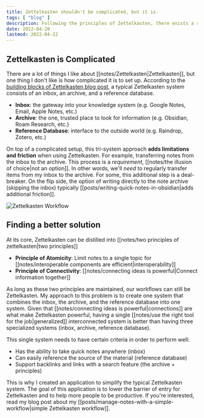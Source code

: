 ```yaml
---
title: Zettelkasten shouldn't be complicated, but it is.
tags: [ "blog" ]
description: Following the principles of Zettelkasten, there exists a simpler solution to using Zettelkasten.
date: 2022-04-20
lastmod: 2022-04-22
---
```

## Zettelkasten is Complicated
There are a lot of things I like about [[notes/Zettelkasten|Zettelkasten]], but one thing I don't like is how complicated it is to set up. According to the [building blocks of Zettelkasten blog post](https://zettelkasten.de/posts/zettelkasten-building-blocks/),  a typical Zettelkasten system consists of an inbox, an archive, and a reference database. 

- **Inbox**: the gateway into your knowledge system (e.g. Google Notes, Email, Apple Notes, etc.)
- **Archive**: the one, trusted place to look for information (e.g. Obsidian, Roam Research, etc.)
- **Reference Database**: interface to the outside world (e.g. Raindrop,  Zotero, etc.)

On top of a complicated setup, this tri-system approach **adds limitations and friction** when using Zettelkasten. For example, transferring notes from the inbox to the archive. This process is a *requirement*, [[notes/the illusion of choice|not an option]]. In other words, we'll *need* to regularly transfer items from my inbox to the archive. For some, this additional step is a deal-breaker. On the flip side, the option of writing directly to the note archive (skipping the inbox) typically [[posts/writing-quick-notes-in-obsidian|adds additional friction]]. 

![Zettelkasten Workflow](zettelkasten-workflow.png)

## Finding a better solution
At its core, Zettelkasten can be distilled into [[notes/two principles of zettelkasten|two principles]]
- **Principle of Atomicity**: Limit notes to a single topic for [[notes/interoperable components are efficient|interoperability]] 
- **Principle of Connectivity**: [[notes/connecting ideas is powerful|Connect information together]]

As long as these two principles are maintained, our workflows can still be Zettelkasten. My approach to this problem is to create one system that combines the inbox, the archive, and the reference database into one system. Given that [[notes/connecting ideas is powerful|connections]] are what make Zettelkasten powerful, having a single [[notes/use the right tool for the job|generalized]] interconnected system is better than having three specialized systems (inbox, archive, reference database).

This single system needs to have certain criteria in order to perform well:
- Has the ability to take quick notes anywhere (inbox)
- Can easily reference the source of the material (reference database)
- Support backlinks and links with a search feature (the archive + principles)

This is why I created an application to simplify the typical Zettelkasten system. The goal of this application is to lower the barrier of entry for Zettelkasten and to help more people to be productive. If you're interested, read my blog post about my [[posts/manage-notes-with-a-simple-workflow|simple Zettelkasten workflow]].